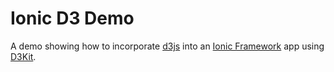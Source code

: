 # Ionic D3 Demo
A demo showing how to incorporate [d3js](https://d3js.org) into an [Ionic Framework](https://ionicframework.com/) app using [D3Kit](https://github.com/twitter/d3kit).
